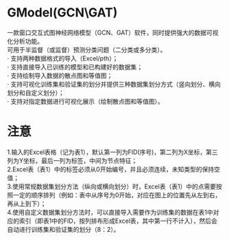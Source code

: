 # GModel(GCN\GAT)
一款窗口交互式图神经网络模型（GCN、GAT）软件，同时提供强大的数据可视化分析功能。  
可用于半监督（或监督）预测分类问题（二分类或多分类）。  
· 支持两种数据格式的导入（Excel/pth）；  
· 支持直接导入已训练的模型和已构建好的数据集；  
· 支持绘制导入数据的散点图和等值图；  
· 支持可视化训练集和验证集的划分并提供三种数据集划分方式（竖向划分、横向划分和自定义划分）；  
· 支持对指定数据进行可视化展示（绘制散点图和等值图）。
# 注意
1.输入的Excel表格（记为表1），默认第一列为FID(序号)，第二列为X坐标，第三列为Y坐标，最后一列为标签，中间为节点特征；  
2.Excel表（表1）中的标签必须从0开始编号，并且必须连续，未知类型的保持空值；  
3.使用常规数据集划分方法（纵向或横向划分）时，Excel表（表1）中的点需要按照一定的顺序排列（例如：表中从序号为0开始，对应在图上的位置先从左到右，再从上到下）；  
4.使用自定义数据集划分方法时，可以直接导入需要作为训练集的数据在表1中对应的索引（即表1中的FID，按列排布形成Excel表，其中第一行不计入），然后会自动进行训练集和验证集的划分（8：2）。    
